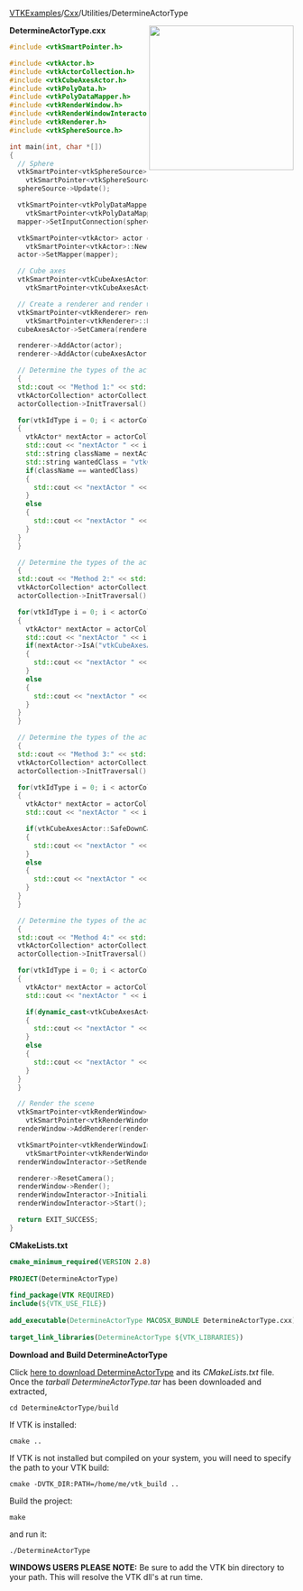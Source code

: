 [VTKExamples](/home/)/[Cxx](/Cxx)/Utilities/DetermineActorType

<img align="right" src="https://github.com/lorensen/VTKExamples/blob/gh-pages/Testing/Baseline/Utilities/TestDetermineActorType.png?raw=true" width="256" />

**DetermineActorType.cxx**
```c++
#include <vtkSmartPointer.h>

#include <vtkActor.h>
#include <vtkActorCollection.h>
#include <vtkCubeAxesActor.h>
#include <vtkPolyData.h>
#include <vtkPolyDataMapper.h>
#include <vtkRenderWindow.h>
#include <vtkRenderWindowInteractor.h>
#include <vtkRenderer.h>
#include <vtkSphereSource.h>

int main(int, char *[])
{
  // Sphere
  vtkSmartPointer<vtkSphereSource> sphereSource =
    vtkSmartPointer<vtkSphereSource>::New();
  sphereSource->Update();

  vtkSmartPointer<vtkPolyDataMapper> mapper =
    vtkSmartPointer<vtkPolyDataMapper>::New();
  mapper->SetInputConnection(sphereSource->GetOutputPort());

  vtkSmartPointer<vtkActor> actor =
    vtkSmartPointer<vtkActor>::New();
  actor->SetMapper(mapper);

  // Cube axes
  vtkSmartPointer<vtkCubeAxesActor> cubeAxesActor =
    vtkSmartPointer<vtkCubeAxesActor>::New();

  // Create a renderer and render window
  vtkSmartPointer<vtkRenderer> renderer =
    vtkSmartPointer<vtkRenderer>::New();
  cubeAxesActor->SetCamera(renderer->GetActiveCamera());

  renderer->AddActor(actor);
  renderer->AddActor(cubeAxesActor);

  // Determine the types of the actors - method 1
  {
  std::cout << "Method 1:" << std::endl;
  vtkActorCollection* actorCollection = renderer->GetActors();
  actorCollection->InitTraversal();

  for(vtkIdType i = 0; i < actorCollection->GetNumberOfItems(); i++)
  {
    vtkActor* nextActor = actorCollection->GetNextActor();
    std::cout << "nextActor " << i << " : " << nextActor->GetClassName() << std::endl;
    std::string className = nextActor->GetClassName();
    std::string wantedClass = "vtkCubeAxesActor";
    if(className == wantedClass)
    {
      std::cout << "nextActor " << i << " is a vtkCubeAxesActor!" << std::endl;
    }
    else
    {
      std::cout << "nextActor " << i << " is NOT a vtkCubeAxesActor!" << std::endl;
    }
  }
  }

  // Determine the types of the actors - method 2
  {
  std::cout << "Method 2:" << std::endl;
  vtkActorCollection* actorCollection = renderer->GetActors();
  actorCollection->InitTraversal();

  for(vtkIdType i = 0; i < actorCollection->GetNumberOfItems(); i++)
  {
    vtkActor* nextActor = actorCollection->GetNextActor();
    std::cout << "nextActor " << i << " : " << nextActor->GetClassName() << std::endl;
    if(nextActor->IsA("vtkCubeAxesActor"))
    {
      std::cout << "nextActor " << i << " is a vtkCubeAxesActor!" << std::endl;
    }
    else
    {
      std::cout << "nextActor " << i << " is NOT a vtkCubeAxesActor!" << std::endl;
    }
  }
  }

  // Determine the types of the actors - method 3
  {
  std::cout << "Method 3:" << std::endl;
  vtkActorCollection* actorCollection = renderer->GetActors();
  actorCollection->InitTraversal();

  for(vtkIdType i = 0; i < actorCollection->GetNumberOfItems(); i++)
  {
    vtkActor* nextActor = actorCollection->GetNextActor();
    std::cout << "nextActor " << i << " : " << nextActor->GetClassName() << std::endl;

    if(vtkCubeAxesActor::SafeDownCast(nextActor) != 0)
    {
      std::cout << "nextActor " << i << " is a vtkCubeAxesActor!" << std::endl;
    }
    else
    {
      std::cout << "nextActor " << i << " is NOT a vtkCubeAxesActor!" << std::endl;
    }
  }
  }

  // Determine the types of the actors - method 4
  {
  std::cout << "Method 4:" << std::endl;
  vtkActorCollection* actorCollection = renderer->GetActors();
  actorCollection->InitTraversal();

  for(vtkIdType i = 0; i < actorCollection->GetNumberOfItems(); i++)
  {
    vtkActor* nextActor = actorCollection->GetNextActor();
    std::cout << "nextActor " << i << " : " << nextActor->GetClassName() << std::endl;

    if(dynamic_cast<vtkCubeAxesActor*>(nextActor) != 0)
    {
      std::cout << "nextActor " << i << " is a vtkCubeAxesActor!" << std::endl;
    }
    else
    {
      std::cout << "nextActor " << i << " is NOT a vtkCubeAxesActor!" << std::endl;
    }
  }
  }

  // Render the scene
  vtkSmartPointer<vtkRenderWindow> renderWindow =
    vtkSmartPointer<vtkRenderWindow>::New();
  renderWindow->AddRenderer(renderer);

  vtkSmartPointer<vtkRenderWindowInteractor> renderWindowInteractor =
    vtkSmartPointer<vtkRenderWindowInteractor>::New();
  renderWindowInteractor->SetRenderWindow(renderWindow);

  renderer->ResetCamera();
  renderWindow->Render();
  renderWindowInteractor->Initialize();
  renderWindowInteractor->Start();

  return EXIT_SUCCESS;
}
```
**CMakeLists.txt**
```cmake
cmake_minimum_required(VERSION 2.8)
 
PROJECT(DetermineActorType)
 
find_package(VTK REQUIRED)
include(${VTK_USE_FILE})
 
add_executable(DetermineActorType MACOSX_BUNDLE DetermineActorType.cxx)
 
target_link_libraries(DetermineActorType ${VTK_LIBRARIES})
```

**Download and Build DetermineActorType**

Click [here to download DetermineActorType](https://github.com/lorensen/VTKWikiExamplesTarballs/raw/master/DetermineActorType.tar) and its *CMakeLists.txt* file.
Once the *tarball DetermineActorType.tar* has been downloaded and extracted,
```
cd DetermineActorType/build 
```
If VTK is installed:
```
cmake ..
```
If VTK is not installed but compiled on your system, you will need to specify the path to your VTK build:
```
cmake -DVTK_DIR:PATH=/home/me/vtk_build ..
```
Build the project:
```
make
```
and run it:
```
./DetermineActorType
```
**WINDOWS USERS PLEASE NOTE:** Be sure to add the VTK bin directory to your path. This will resolve the VTK dll's at run time.

